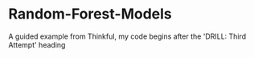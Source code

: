 # Random-Forest-Models

A guided example from Thinkful, my code begins after the 'DRILL: Third Attempt' heading
